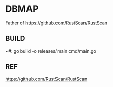 DBMAP
==

Father of https://github.com/RustScan/RustScan

BUILD
--
~#: go build -o releases/main cmd/main.go

REF
--
https://github.com/RustScan/RustScan

